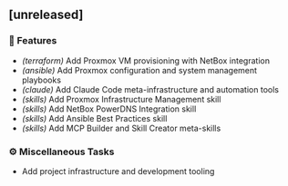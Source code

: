 ## [unreleased]

### 🚀 Features

- *(terraform)* Add Proxmox VM provisioning with NetBox integration
- *(ansible)* Add Proxmox configuration and system management playbooks
- *(claude)* Add Claude Code meta-infrastructure and automation tools
- *(skills)* Add Proxmox Infrastructure Management skill
- *(skills)* Add NetBox PowerDNS Integration skill
- *(skills)* Add Ansible Best Practices skill
- *(skills)* Add MCP Builder and Skill Creator meta-skills

### ⚙️ Miscellaneous Tasks

- Add project infrastructure and development tooling
